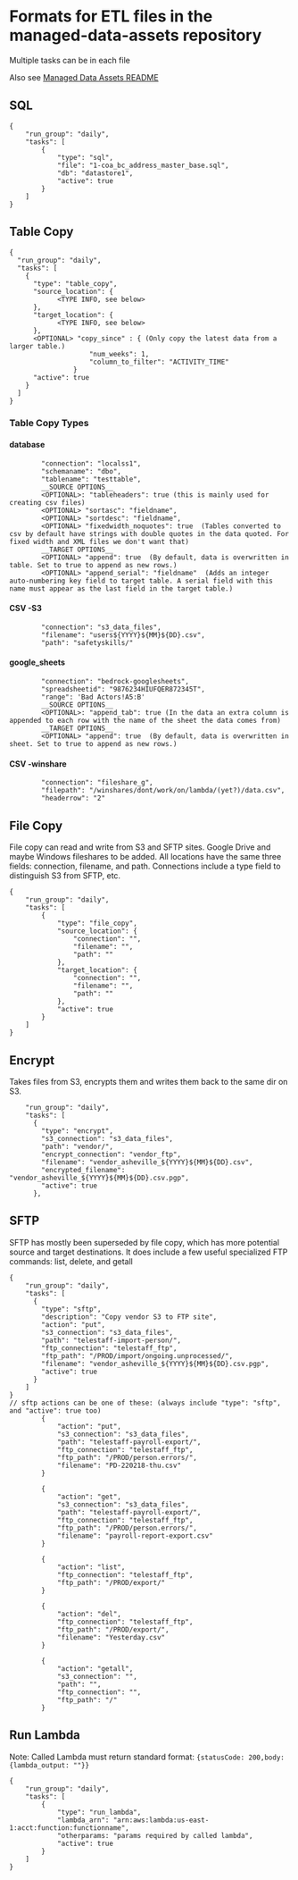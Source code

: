 # Formats for ETL files in the managed-data-assets repository
Multiple tasks can be in each file

Also see [Managed Data Assets README](https://github.com/cityofasheville/managed-data-assets/blob/production/README_file_formats.md)
## SQL
```
{
    "run_group": "daily",
    "tasks": [
        {
            "type": "sql",
            "file": "1-coa_bc_address_master_base.sql",
            "db": "datastore1",
            "active": true
        }
    ]
}
```
## Table Copy
```
{
  "run_group": "daily",
  "tasks": [
    {
      "type": "table_copy",
      "source_location": {
            <TYPE INFO, see below>
      },
      "target_location": {
            <TYPE INFO, see below>
      },
      <OPTIONAL> "copy_since" : { (Only copy the latest data from a larger table.)
                    "num_weeks": 1,
                    "column_to_filter": "ACTIVITY_TIME"
                }
      "active": true
    }
  ]
}
```
### Table Copy Types

#### database
            "connection": "localss1",
            "schemaname": "dbo",
            "tablename": "testtable",
            __SOURCE OPTIONS__
            <OPTIONAL>: "tableheaders": true (this is mainly used for creating csv files)
            <OPTIONAL> "sortasc": "fieldname",
            <OPTIONAL> "sortdesc": "fieldname",
            <OPTIONAL> "fixedwidth_noquotes": true  (Tables converted to csv by default have strings with double quotes in the data quoted. For fixed width and XML files we don't want that)                               
            __TARGET OPTIONS__
            <OPTIONAL> "append": true  (By default, data is overwritten in table. Set to true to append as new rows.)       
            <OPTIONAL> "append_serial": "fieldname"  (Adds an integer auto-numbering key field to target table. A serial field with this name must appear as the last field in the target table.)

#### CSV -S3
            "connection": "s3_data_files",
            "filename": "users${YYYY}${MM}${DD}.csv",
            "path": "safetyskills/"

#### google_sheets
            "connection": "bedrock-googlesheets",
            "spreadsheetid": "9876234HIUFQER872345T",
            "range": 'Bad Actors!A5:B'
            __SOURCE OPTIONS__
            <OPTIONAL>: "append_tab": true (In the data an extra column is appended to each row with the name of the sheet the data comes from)
            __TARGET OPTIONS__
            <OPTIONAL> "append": true  (By default, data is overwritten in sheet. Set to true to append as new rows.)       
#### CSV -winshare
            "connection": "fileshare_g",
            "filepath": "/winshares/dont/work/on/lambda/(yet?)/data.csv",
            "headerrow": "2"



## File Copy
File copy can read and write from S3 and SFTP sites. Google Drive and maybe Windows fileshares to be added.
All locations have the same three fields: connection, filename, and path. Connections include a type field to distinguish S3 from SFTP, etc.
```
{
    "run_group": "daily",
    "tasks": [
        {
            "type": "file_copy",
            "source_location": {
                "connection": "",
                "filename": "",
                "path": ""
            },
            "target_location": {
                "connection": "",
                "filename": "",
                "path": ""
            },
            "active": true
        }
    ]
}
```

## Encrypt
Takes files from S3, encrypts them and writes them back to the same dir on S3.
```
    "run_group": "daily",
    "tasks": [
      {
        "type": "encrypt",
        "s3_connection": "s3_data_files",
        "path": "vendor/",
        "encrypt_connection": "vendor_ftp",
        "filename": "vendor_asheville_${YYYY}${MM}${DD}.csv",
        "encrypted_filename": "vendor_asheville_${YYYY}${MM}${DD}.csv.pgp",
        "active": true
      },
```

## SFTP
SFTP has mostly been superseded by file copy, which has more potential source and target destinations. It does include a few useful specialized FTP commands: list, delete, and getall
```
{
    "run_group": "daily",
    "tasks": [
      {
        "type": "sftp",
        "description": "Copy vendor S3 to FTP site",
        "action": "put",
        "s3_connection": "s3_data_files",
        "path": "telestaff-import-person/",
        "ftp_connection": "telestaff_ftp",
        "ftp_path": "/PROD/import/ongoing.unprocessed/",
        "filename": "vendor_asheville_${YYYY}${MM}${DD}.csv.pgp",
        "active": true
      }
    ]
}
// sftp actions can be one of these: (always include "type": "sftp", and "active": true too)
        {
            "action": "put",
            "s3_connection": "s3_data_files",
            "path": "telestaff-payroll-export/", 
            "ftp_connection": "telestaff_ftp",
            "ftp_path": "/PROD/person.errors/",
            "filename": "PD-220218-thu.csv"
        }

        {
            "action": "get",
            "s3_connection": "s3_data_files",
            "path": "telestaff-payroll-export/", 
            "ftp_connection": "telestaff_ftp",
            "ftp_path": "/PROD/person.errors/",
            "filename": "payroll-report-export.csv"
        }

        {
            "action": "list",
            "ftp_connection": "telestaff_ftp",
            "ftp_path": "/PROD/export/"
        }

        {
            "action": "del",
            "ftp_connection": "telestaff_ftp",
            "ftp_path": "/PROD/export/",
            "filename": "Yesterday.csv"
        }

        {
            "action": "getall",
            "s3_connection": "",
            "path": "", 
            "ftp_connection": "",
            "ftp_path": "/"
        }

```
## Run Lambda
Note: Called Lambda must return standard format: ```{statusCode: 200,body: {lambda_output: ""}}```
```
{
    "run_group": "daily",
    "tasks": [
        {
            "type": "run_lambda",
            "lambda_arn": "arn:aws:lambda:us-east-1:acct:function:functionname",
            "otherparams: "params required by called lambda",
            "active": true
        }
    ]
}
```
